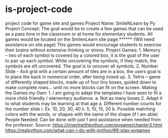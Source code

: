 # is-project-code
project code for game site and games
Project Name:		SmileNLearn by Py
Project Concept:	The goal would be to create a few games that can be used as a pass time in the classroom or at home for elementary students. All games would be located on the SmilenLearn site page.******
(Will need assistance on site page)
	This games would encourage students to exercise their brains without extensive thinking or stress. 
Project Games:
    1.	Memory – two of each symbol is covered by a colored box, it is the goal of the user to pair up each symbol. While uncovering the symbols, if they match, the symbols are eft uncovered. The goal is to uncover all symbols.
    2.	Number Slide - 4x4 grid with a certain amount of tiles are in a box, the users goal is to place the back in numerical order, after being mixed up.
    3.	Tetris – game of differently shaped blocks, made up of four tiny boxes, guided down to make complete rows… until no more blocks can fit on the screen.
Making the Games my Own:
    1.	I am going to adapt the templates I have seen to fit a more child-friendly / elementary audience.
      a.	Not as many boxes
    2.	Adapt it to what students may be learning at that age
      a.	Different number counts for the number slide
          i.	Ex. 10, 20, 30, 40 
          ii.	5, 10, 15, 20
       b.	Possible matching colors with the words, or shapes with the name of the shape (if I am able)
People Needed:	Can be done with just 1 and assistance when needed from the professor.
Source:
https://inventwithpython.com/pygame/chapter3.html
https://realpython.com/what-can-i-do-with-python/#8-play-pygames
